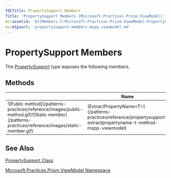 ```yaml
---
TOCTitle: PropertySupport Members
Title: 'PropertySupport Members (Microsoft.Practices.Prism.ViewModel)'
ms:assetid: 'AllMembers.T:Microsoft.Practices.Prism.ViewModel.PropertySupport'
ms:mtpsurl: 'propertysupport-members-mspp-viewmodel.md'
---
```


# PropertySupport Members

The [PropertySupport](/patterns-practices/reference/propertysupport-class-mspp-viewmodel) type exposes the following members.

## Methods

<table>

<thead>
<tr class="header">
<th> </th>
<th>Name</th>
<th>Description</th>
</tr>
</thead>
<tbody>
<tr class="odd">
<td>![Public method](/patterns-practices/reference/images/public-method.gif)![Static member](/patterns-practices/reference/images/static-member.gif)</td>
<td>[ExtractPropertyName&lt;T&gt;](/patterns-practices/reference/propertysupport-extractpropertyname-t-method-mspp-viewmodel)</td>
<td><div class="summary">
Extracts the property name from a property expression.
</div></td>
</tr>
</tbody>
</table>

## See Also
[PropertySupport Class](/patterns-practices/reference/propertysupport-class-mspp-viewmodel)

[Microsoft.Practices.Prism.ViewModel Namespace](/patterns-practices/reference/mspp-viewmodel-namespace)